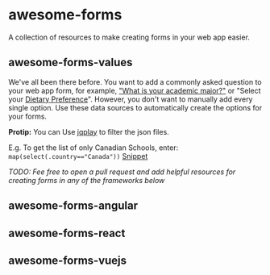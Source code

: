 # awesome-forms
A collection of resources to make creating forms in your web app easier.

## awesome-forms-values
We've all been there before. You want to add a commonly asked question to your web app form, for example, ["What is your academic major?"](https://github.com/atilatech/awesome-forms/blob/master/awesome-forms-values/data/majors/majors.json) or "Select your [Dietary Preference](https://github.com/atilatech/awesome-forms/blob/master/awesome-forms-values/data/dietary/dietary.json)". However, you don't want to manually add every single option. Use these data sources to  automatically create the options for your forms.


**Protip:** You can Use [jqplay](https://jqplay.org/#) to filter the json files.

E.g. To get the list of only Canadian Schools, enter:
`map(select(.country=="Canada"))` [Snippet](https://jqplay.org/s/mL-eA6ZJlI)

_TODO: Fee free to open a pull request and add helpful resources for creating forms in any of the frameworks below_ 
## awesome-forms-angular


## awesome-forms-react


## awesome-forms-vuejs

